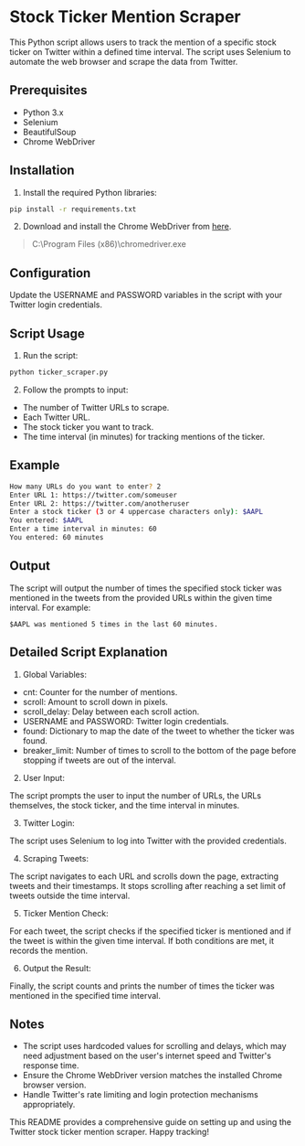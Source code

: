 # Stock Ticker Mention Scraper

This Python script allows users to track the mention of a specific stock ticker on Twitter within a defined time interval. The script uses Selenium to automate the web browser and scrape the data from Twitter. 

## Prerequisites

- Python 3.x
- Selenium
- BeautifulSoup
- Chrome WebDriver

## Installation

1. Install the required Python libraries:

```bash
pip install -r requirements.txt
```

2. Download and install the Chrome WebDriver from [here](https://developer.chrome.com/docs/chromedriver/downloads).
> C:\Program Files (x86)\chromedriver.exe

## Configuration
Update the USERNAME and PASSWORD variables in the script with your Twitter login credentials.

## Script Usage
1. Run the script:

```bash
python ticker_scraper.py
```

2. Follow the prompts to input:
- The number of Twitter URLs to scrape.
- Each Twitter URL.
- The stock ticker you want to track.
- The time interval (in minutes) for tracking mentions of the ticker.

## Example
```bash
How many URLs do you want to enter? 2
Enter URL 1: https://twitter.com/someuser
Enter URL 2: https://twitter.com/anotheruser
Enter a stock ticker (3 or 4 uppercase characters only): $AAPL
You entered: $AAPL
Enter a time interval in minutes: 60
You entered: 60 minutes
```
## Output

The script will output the number of times the specified stock ticker was mentioned in the tweets from the provided URLs within the given time interval. For example:
```
$AAPL was mentioned 5 times in the last 60 minutes.
```

## Detailed Script Explanation
1. Global Variables:
- cnt: Counter for the number of mentions.
- scroll: Amount to scroll down in pixels.
- scroll_delay: Delay between each scroll action.
- USERNAME and PASSWORD: Twitter login credentials.
- found: Dictionary to map the date of the tweet to whether the ticker was found.
- breaker_limit: Number of times to scroll to the bottom of the page before stopping if tweets are out of the interval.

2. User Input:

The script prompts the user to input the number of URLs, the URLs themselves, the stock ticker, and the time interval in minutes.

3. Twitter Login:

The script uses Selenium to log into Twitter with the provided credentials.

4. Scraping Tweets:

The script navigates to each URL and scrolls down the page, extracting tweets and their timestamps. It stops scrolling after reaching a set limit of tweets outside the time interval.

5. Ticker Mention Check:

For each tweet, the script checks if the specified ticker is mentioned and if the tweet is within the given time interval. If both conditions are met, it records the mention.

6. Output the Result:

Finally, the script counts and prints the number of times the ticker was mentioned in the specified time interval.

## Notes
- The script uses hardcoded values for scrolling and delays, which may need adjustment based on the user's internet speed and Twitter's response time.
- Ensure the Chrome WebDriver version matches the installed Chrome browser version.
- Handle Twitter's rate limiting and login protection mechanisms appropriately.

This README provides a comprehensive guide on setting up and using the Twitter stock ticker mention scraper. Happy tracking!